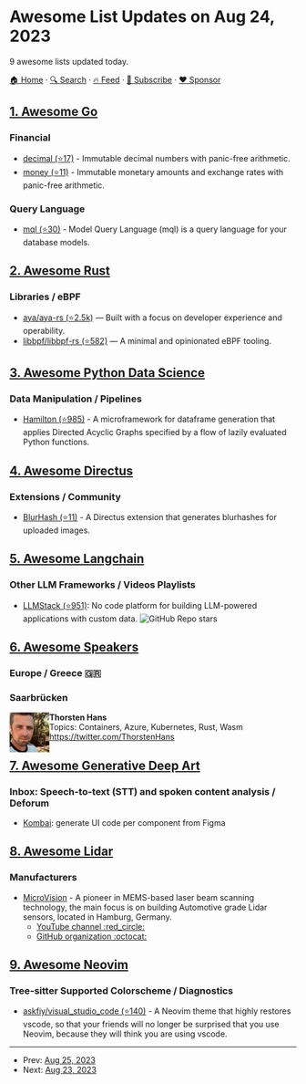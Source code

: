 # Awesome List Updates on Aug 24, 2023

9 awesome lists updated today.

[🏠 Home](/README.md) · [🔍 Search](https://www.trackawesomelist.com/search/) · [🔥 Feed](https://www.trackawesomelist.com/rss.xml) · [📮 Subscribe](https://trackawesomelist.us17.list-manage.com/subscribe?u=d2f0117aa829c83a63ec63c2f&id=36a103854c) · [❤️  Sponsor](https://github.com/sponsors/theowenyoung)



## [1. Awesome Go](/content/avelino/awesome-go/README.md)

### Financial

*   [decimal (⭐17)](https://github.com/govalues/decimal) - Immutable decimal numbers with panic-free arithmetic.
*   [money (⭐11)](https://github.com/govalues/money) - Immutable monetary amounts and exchange rates with panic-free arithmetic.

### Query Language

*   [mql (⭐30)](https://github.com/hashicorp/mql) - Model Query Language (mql) is a query language for your database models.

## [2. Awesome Rust](/content/rust-unofficial/awesome-rust/README.md)

### Libraries / eBPF

*   [aya/aya-rs (⭐2.5k)](https://github.com/aya-rs/aya) — Built with a focus on developer experience and operability.
*   [libbpf/libbpf-rs (⭐582)](https://github.com/libbpf/libbpf-rs) — A minimal and opinionated eBPF tooling.

## [3. Awesome Python Data Science](/content/krzjoa/awesome-python-data-science/README.md)

### Data Manipulation / Pipelines

*   [Hamilton (⭐985)](https://github.com/DAGWorks-Inc/hamilton) - A microframework for dataframe generation that applies Directed Acyclic Graphs specified by a flow of lazily evaluated Python functions.

## [4. Awesome Directus](/content/directus-community/awesome-directus/README.md)

### Extensions / Community

*   [BlurHash (⭐11)](https://github.com/pixielabs/directus-extension-blurhash/) - A Directus extension that generates blurhashes for uploaded images.

## [5. Awesome Langchain](/content/kyrolabs/awesome-langchain/README.md)

### Other LLM Frameworks / Videos Playlists

*   [LLMStack (⭐951)](https://github.com/trypromptly/LLMStack): No code platform for building LLM-powered applications with custom data. ![GitHub Repo stars](https://img.shields.io/github/stars/trypromptly/LLMStack?style=social)

## [6. Awesome Speakers](/content/karlhorky/awesome-speakers/README.md)

### Europe / Greece 🇬🇷

### Saarbrücken

<img src="https://github.com/karlhorky/awesome-speakers/raw/main/./avatars/ThorstenHans" height="70px" width="70px" align="left" alt="" />

**Thorsten Hans**\
Topics: Containers, Azure, Kubernetes, Rust, Wasm\
<https://twitter.com/ThorstenHans>

## [7. Awesome Generative Deep Art](/content/filipecalegario/awesome-generative-deep-art/README.md)

### Inbox: Speech-to-text (STT) and spoken content analysis / Deforum

*   [Kombai](https://kombai.com/): generate UI code per component from Figma

## [8. Awesome Lidar](/content/szenergy/awesome-lidar/README.md)

### Manufacturers

*   [MicroVision](https://microvision.com/) - A pioneer in MEMS-based laser beam scanning technology, the main focus is on building Automotive grade Lidar sensors, located in Hamburg, Germany.
    *   [YouTube channel :red\_circle:](https://www.youtube.com/user/mvisvideo)
    *   [GitHub organization :octocat:](https://github.com/MicroVision-Inc)

## [9. Awesome Neovim](/content/rockerBOO/awesome-neovim/README.md)

### Tree-sitter Supported Colorscheme / Diagnostics

*   [askfiy/visual\_studio\_code (⭐140)](https://github.com/askfiy/visual_studio_code) - A Neovim theme that highly restores vscode, so that your friends will no longer be surprised that you use Neovim, because they will think you are using vscode.

---

- Prev: [Aug 25, 2023](/content/2023/08/25/README.md)
- Next: [Aug 23, 2023](/content/2023/08/23/README.md)